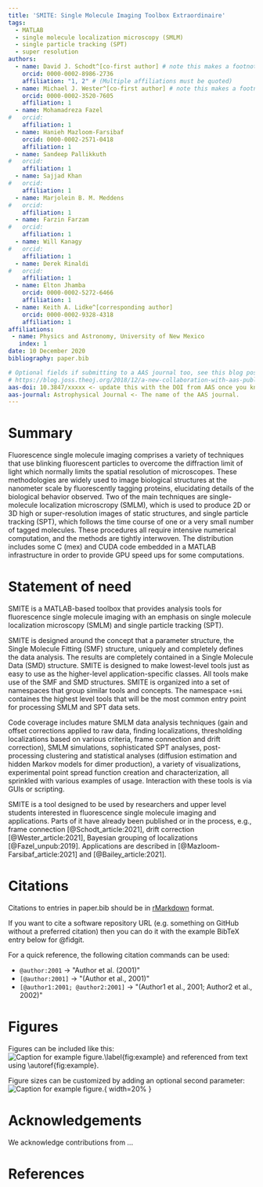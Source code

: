 ```yaml
---
title: 'SMITE: Single Molecule Imaging Toolbox Extraordinaire'
tags:
  - MATLAB
  - single molecule localization microscopy (SMLM)
  - single particle tracking (SPT)
  - super resolution
authors:
  - name: David J. Schodt^[co-first author] # note this makes a footnote saying 'co-first author'
    orcid: 0000-0002-8986-2736
    affiliation: "1, 2" # (Multiple affiliations must be quoted)
  - name: Michael J. Wester^[co-first author] # note this makes a footnote saying 'co-first author'
    orcid: 0000-0002-3520-7605
    affiliation: 1
  - name: Mohamadreza Fazel
#   orcid: 
    affiliation: 1
  - name: Hanieh Mazloom-Farsibaf
    orcid: 0000-0002-2571-0418
    affiliation: 1
  - name: Sandeep Pallikkuth
#   orcid: 
    affiliation: 1
  - name: Sajjad Khan
#   orcid: 
    affiliation: 1
  - name: Marjolein B. M. Meddens
#   orcid: 
    affiliation: 1
  - name: Farzin Farzam
#   orcid: 
    affiliation: 1
  - name: Will Kanagy
#   orcid: 
    affiliation: 1
  - name: Derek Rinaldi
#   orcid: 
    affiliation: 1
  - name: Elton Jhamba
    orcid: 0000-0002-5272-6466
    affiliation: 1
  - name: Keith A. Lidke^[corresponding author]
    orcid: 0000-0002-9328-4318
    affiliation: 1
affiliations:
 - name: Physics and Astronomy, University of New Mexico
   index: 1
date: 10 December 2020
bibliography: paper.bib

# Optional fields if submitting to a AAS journal too, see this blog post:
# https://blog.joss.theoj.org/2018/12/a-new-collaboration-with-aas-publishing
aas-doi: 10.3847/xxxxx <- update this with the DOI from AAS once you know it.
aas-journal: Astrophysical Journal <- The name of the AAS journal.
---
```


# Summary

Fluorescence single molecule imaging comprises a variety of techniques that use
blinking fluorescent particles to overcome the diffraction limit of light which
normally limits the spatial resolution of microscopes.  These methodologies are
widely used to image biological structures at the nanometer scale by
fluorescently tagging proteins, elucidating details of the biological behavior
observed.  Two of the main techniques are single-molecule localization
microscropy (SMLM), which is used to produce 2D or 3D high or super-resolution
images of static structures, and single particle tracking (SPT), which follows 
the time course of one or a very small number of tagged molecules.  These
procedures all require intensive numerical computation, and the methods are
tightly interwoven.  The distribution includes some C (mex) and CUDA code
embedded in a MATLAB infrastructure in order to provide GPU speed ups for some
computations.

# Statement of need

SMITE is a MATLAB-based toolbox that provides analysis tools for fluorescence
single molecule imaging with an emphasis on single molecule localization
microscopy (SMLM) and single particle tracking (SPT).

SMITE is designed around the concept that a parameter structure, the Single
Molecule Fitting (SMF) structure, uniquely and completely defines the data
analysis.  The results are completely contained in a Single Molecule Data (SMD)
structure.  SMITE is designed to make lowest-level tools just as easy to use as
the higher-level application-specific classes.  All tools make use of the SMF
and SMD structures.  SMITE is organized into a set of namespaces that group
similar tools and concepts.  The namespace  `+smi`  containes the highest level
tools that will be the most common entry point for processing SMLM and SPT data
sets. 

Code coverage includes mature SMLM data analysis techniques (gain and offset
corrections applied to raw data, finding localizations, thresholding
localizations based on various criteria, frame connection and drift
correction), SMLM simulations, sophisticated SPT analyses, post-processing
clustering and statistical analyses (diffusion estimation and hidden Markov
models for dimer production), a variety of visualizations, experimental point
spread function creation and characterization, all sprinkled with various
examples of usage.  Interaction with these tools is via GUIs or scripting.

SMITE is a tool designed to be used by researchers and upper level students
interested in fluorescence single molecule imaging and applications.  Parts of
it have already been published or in the process, e.g., frame connection
[@Schodt_article:2021], drift correction [@Wester_article:2021], Bayesian
grouping of localizations [@Fazel_unpub:2019].  Applications are described in
[@Mazloom-Farsibaf_article:2021] and [@Bailey_article:2021].

# Citations

Citations to entries in paper.bib should be in
[rMarkdown](http://rmarkdown.rstudio.com/authoring_bibliographies_and_citations.html)
format.

If you want to cite a software repository URL (e.g. something on GitHub without a preferred
citation) then you can do it with the example BibTeX entry below for @fidgit.

For a quick reference, the following citation commands can be used:
- `@author:2001`  ->  "Author et al. (2001)"
- `[@author:2001]` -> "(Author et al., 2001)"
- `[@author1:2001; @author2:2001]` -> "(Author1 et al., 2001; Author2 et al., 2002)"

# Figures

Figures can be included like this:
![Caption for example figure.\label{fig:example}](figure.png)
and referenced from text using \autoref{fig:example}.

Figure sizes can be customized by adding an optional second parameter:
![Caption for example figure.](figure.png){ width=20% }

# Acknowledgements

We acknowledge contributions from ...

# References
